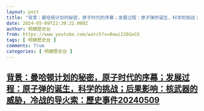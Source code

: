 ```yaml
---
layout: post
title: "背景：曼哈顿计划的秘密，原子时代的序幕；发展过程：原子弹的诞生，科学的挑战；后果影响：核武器的威胁，冷战的导火索：歷史事件20240509"
date: 2024-05-09T22:39:22.000Z
author: 明鏡歷史台
from: https://www.youtube.com/watch?v=0owi126GoCU
tags: [ 明鏡歷史台 ]
comments: True
categories: [ 明鏡歷史台 ]
---
```

<!--1715294362000-->
[背景：曼哈顿计划的秘密，原子时代的序幕；发展过程：原子弹的诞生，科学的挑战；后果影响：核武器的威胁，冷战的导火索：歷史事件20240509](https://www.youtube.com/watch?v=0owi126GoCU)
------

<div>

</div>
